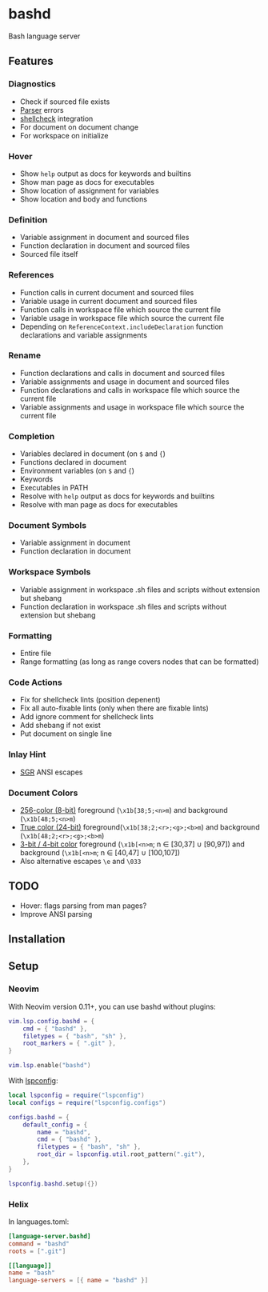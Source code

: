 # bashd

Bash language server

## Features

### Diagnostics

- Check if sourced file exists
- [Parser](https://github.com/mvdan/sh/) errors
- [shellcheck](https://github.com/koalaman/shellcheck) integration
- For document on document change
- For workspace on initialize

### Hover

- Show `help` output as docs for keywords and builtins
- Show man page as docs for executables
- Show location of assignment for variables
- Show location and body and functions

### Definition

- Variable assignment in document and sourced files
- Function declaration in document and sourced files
- Sourced file itself

### References

- Function calls in current document and sourced files
- Variable usage in current document and sourced files
- Function calls in workspace file which source the current file
- Variable usage in workspace file which source the current file
- Depending on `ReferenceContext.includeDeclaration` function declarations and
  variable assignments

### Rename

- Function declarations and calls in document and sourced files
- Variable assignments and usage in document and sourced files
- Function declarations and calls in workspace file which source the current
  file
- Variable assignments and usage in workspace file which source the current file

### Completion

- Variables declared in document (on `$` and `{`)
- Functions declared in document
- Environment variables (on `$` and `{`)
- Keywords
- Executables in PATH
- Resolve with `help` output as docs for keywords and builtins
- Resolve with man page as docs for executables

### Document Symbols

- Variable assignment in document
- Function declaration in document

### Workspace Symbols

- Variable assignment in workspace .sh files and scripts without extension but
  shebang
- Function declaration in workspace .sh files and scripts without extension but
  shebang

### Formatting

- Entire file
- Range formatting (as long as range covers nodes that can be formatted)

### Code Actions

- Fix for shellcheck lints (position depenent)
- Fix all auto-fixable lints (only when there are fixable lints)
- Add ignore comment for shellcheck lints
- Add shebang if not exist
- Put document on single line

### Inlay Hint

- [SGR][sgr] ANSI escapes

### Document Colors

- [256-color (8-bit)][8b-color] foreground (`\x1b[38;5;<n>m`) and background
  (`\x1b[48;5;<n>m`)
- [True color (24-bit)][24b-color] foreground(`\x1b[38;2;<r>;<g>;<b>m`) and
  background (`\x1b[48;2;<r>;<g>;<b>m`)
- [3-bit / 4-bit color][3-4b-color] foreground (`\x1b[<n>m`; n ∈ [30,37] ∪
  [90,97]) and background (`\x1b[<n>m`; n ∈ [40,47] ∪ [100,107])
- Also alternative escapes `\e` and `\033`

## TODO

- Hover: flags parsing from man pages?
- Improve ANSI parsing

## Installation

## Setup

### Neovim

With Neovim version 0.11+, you can use bashd without plugins:

```lua
vim.lsp.config.bashd = {
    cmd = { "bashd" },
    filetypes = { "bash", "sh" },
    root_markers = { ".git" },
}

vim.lsp.enable("bashd")
```

With [lspconfig](https://github.com/neovim/nvim-lspconfig):

```lua
local lspconfig = require("lspconfig")
local configs = require("lspconfig.configs")

configs.bashd = {
    default_config = {
        name = "bashd",
        cmd = { "bashd" },
        filetypes = { "bash", "sh" },
        root_dir = lspconfig.util.root_pattern(".git"),
    },
}

lspconfig.bashd.setup({})
```

### Helix

In languages.toml:

```toml
[language-server.bashd]
command = "bashd"
roots = [".git"]

[[language]]
name = "bash"
language-servers = [{ name = "bashd" }]
```

[sgr]: https://en.wikipedia.org/wiki/ANSI_escape_code#Select_Graphic_Rendition_parameters
[8b-color]: https://en.wikipedia.org/wiki/ANSI_escape_code#8-bit
[24b-color]: https://en.wikipedia.org/wiki/ANSI_escape_code#24-bit
[3-4b-color]: https://en.wikipedia.org/wiki/ANSI_escape_code#3-bit_and_4-bit
